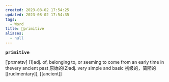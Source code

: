 ```yaml
---
created: 2023-08-02 17:54:25
updated: 2023-08-02 17:54:35
tags:
  - Word
title: 📖primitive
aliases:
  - null
---
```


<pre><strong>primitive</strong></pre>
[ˈprɪmətɪv]
(1)adj. of, belonging to, or seeming to come from an early time in thevery ancient past 原始的(2)adj. very simple and basic 初级的，简陋的
[[rudimentary]], [[ancient]]
